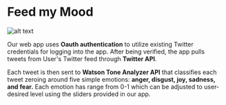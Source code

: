 # Feed my Mood
![alt text](https://github.com/suman1713/Project-Sentiment/blob/master/public/assets/img/feedmymood_demo.gif")

Our web app uses **Oauth authentication** to utilize existing Twitter credentials for logging into the app. After being verified, the app pulls tweets from User's Twitter feed through **Twitter API**.

Each tweet is then sent to **Watson Tone Analyzer API** that classifies each tweet zeroing around five simple emotions: **anger, disgust, joy, sadness, and fear.** Each emotion has range from 0-1 which can be adjusted to user-desired level using the sliders provided in our app.
